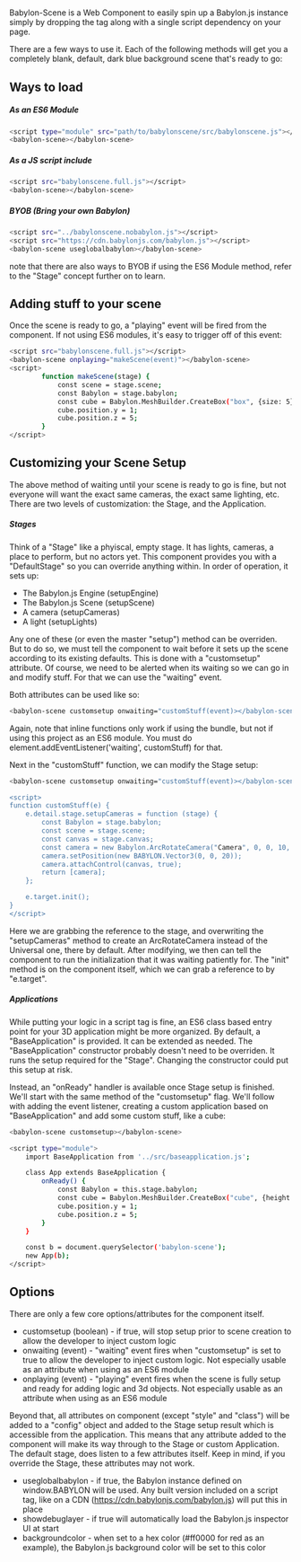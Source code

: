 # <babylon-scene>
Babylon-Scene is a Web Component to easily spin up a Babylon.js instance simply by dropping the <babylon-scene> tag along with a single script dependency on your page.

There are a few ways to use it. Each of the following methods will get you a completely blank, default, dark blue background scene that's ready to go:

## Ways to load

##### As an ES6 Module
```sh
<script type="module" src="path/to/babylonscene/src/babylonscene.js"></script>
<babylon-scene></babylon-scene>
```
##### As a JS script include
```sh
<script src="babylonscene.full.js"></script>
<babylon-scene></babylon-scene>
```
##### BYOB (Bring your own Babylon)
```sh
<script src="../babylonscene.nobabylon.js"></script>
<script src="https://cdn.babylonjs.com/babylon.js"></script>
<babylon-scene useglobalbabylon></babylon-scene>
```
note that there are also ways to BYOB if using the ES6 Module method, refer to the "Stage" concept further on to learn.

## Adding stuff to your scene
Once the scene is ready to go, a "playing" event will be fired from the component. If not using ES6 modules, it's easy to trigger off of this event:

```sh
<script src="babylonscene.full.js"></script>
<babylon-scene onplaying="makeScene(event)"></babylon-scene>
<script>
        function makeScene(stage) {
            const scene = stage.scene;
            const Babylon = stage.babylon;
            const cube = Babylon.MeshBuilder.CreateBox("box", {size: 5}, scene);
            cube.position.y = 1;
            cube.position.z = 5;
        }
</script>
```

## Customizing your Scene Setup
The above method of waiting until your scene is ready to go is fine, but not everyone will want the exact same cameras, the exact same lighting, etc. There are two levels of customization: the Stage, and the Application.

##### Stages
Think of a "Stage" like a phyiscal, empty stage. It has lights, cameras, a place to perform, but no actors yet. This component provides you with a "DefaultStage" so you can override anything within.
In order of operation, it sets up:
- The Babylon.js Engine (setupEngine)
- The Babylon.js Scene (setupScene)
- A camera (setupCameras)
- A light (setupLights)

Any one of these (or even the master "setup") method can be overriden. But to do so, we must tell the <babylon-scene> component to wait before
it sets up the scene according to its existing defaults. This is done with a "customsetup" attribute. Of course, we need to be alerted
when its waiting so we can go in and modify stuff. For that we can use the "waiting" event.

Both attributes can be used like so:
```sh
<babylon-scene customsetup onwaiting="customStuff(event)></babylon-scene>
```

Again, note that inline functions only work if using the <babylon-scene> bundle, but not if using this project as an ES6 module. You must do element.addEventListener('waiting', customStuff) for that.

Next in the "customStuff" function, we can modify the Stage setup:

```sh
<babylon-scene customsetup onwaiting="customStuff(event)></babylon-scene>

<script>
function customStuff(e) {
    e.detail.stage.setupCameras = function (stage) {
        const Babylon = stage.babylon;
        const scene = stage.scene;
        const canvas = stage.canvas;
        const camera = new Babylon.ArcRotateCamera("Camera", 0, 0, 10, new BABYLON.Vector3(0, 0, 0), scene);
        camera.setPosition(new BABYLON.Vector3(0, 0, 20));
        camera.attachControl(canvas, true);
        return [camera];
    };

    e.target.init();
}
</script>
```
Here we are grabbing the reference to the stage, and overwriting the "setupCameras" method to create an ArcRotateCamera instead of the Universal one, there by default.
After modifying, we then can tell the component to run the initialization that it was waiting patiently for. The "init" method is on the component
itself, which we can grab a reference to by "e.target".

##### Applications
While putting your logic in a script tag is fine, an ES6 class based entry point for your 3D application might be more organized.
By default, a "BaseApplication" is provided. It can be extended as needed. The "BaseApplication" constructor probably doesn't need to be overriden.
It runs the setup required for the "Stage". Changing the constructor could put this setup at risk.

Instead, an "onReady" handler is available once Stage setup is finished. We'll start with the same method of the "customsetup" flag. We'll follow with adding the event listener,
creating a custom application based on "BaseApplication" and add some custom stuff, like a cube:

```sh
<babylon-scene customsetup></babylon-scene>

<script type="module">
    import BaseApplication from '../src/baseapplication.js';

    class App extends BaseApplication {
        onReady() {
            const Babylon = this.stage.babylon;
            const cube = Babylon.MeshBuilder.CreateBox("cube", {height: 4, width: 4, depth: 4}, this.stage.scene);
            cube.position.y = 1;
            cube.position.z = 5;
        }
    }

    const b = document.querySelector('babylon-scene');
    new App(b);
</script>
```

## Options

There are only a few core options/attributes for the component itself.

- customsetup (boolean) - if true, will stop setup prior to scene creation to allow the developer to inject custom logic
- onwaiting (event) - "waiting" event fires when "customsetup" is set to true to allow the developer to inject custom logic. Not especially usable as an attribute when using <babylon-scene> as an ES6 module
- onplaying (event) - "playing" event fires when the scene is fully setup and ready for adding logic and 3d objects. Not especially usable as an attribute when using <babylon-scene> as an ES6 module

Beyond that, all attributes on component (except "style" and "class") will be added to a "config" object and added to the Stage setup result which is accessible from the application.
This means that any attribute added to the component will make its way through to the Stage or custom Application. The default stage, does listen to a few attributes itself.
Keep in mind, if you override the Stage, these attributes may not work.

- useglobalbabylon - if true, the Babylon instance defined on window.BABYLON will be used. Any built version included on a script tag, like on a CDN (https://cdn.babylonjs.com/babylon.js) will put this in place
- showdebuglayer - if true will automatically load the Babylon.js inspector UI at start
- backgroundcolor - when set to a hex color (#ff0000 for red as an example), the Babylon.js background color will be set to this color
